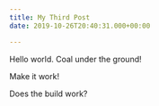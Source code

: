 ```yaml
---
title: My Third Post
date: 2019-10-26T20:40:31.000+00:00

---
```

Hello world. Coal under the ground!

Make it work!

Does the build work?
